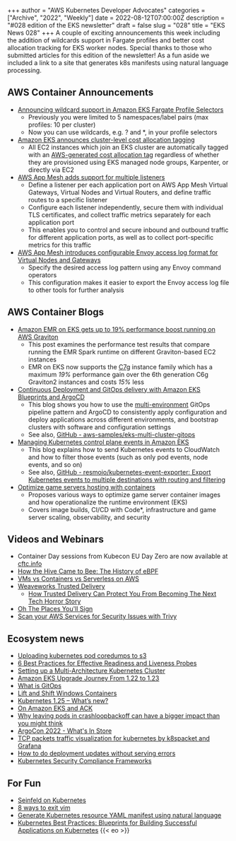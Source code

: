 +++
author = "AWS Kubernetes Developer Advocates"
categories = ["Archive", "2022", "Weekly"]
date = 2022-08-12T07:00:00Z
description = "#028 edition of the EKS newsletter"
draft = false
slug = "028"
title = "EKS News 028"
+++
A couple of exciting announcements this week including the addition of wildcards support in Fargate profiles and better cost allocation tracking for EKS worker nodes. Special thanks to those who submitted articles for this edition of the newsletter! As a fun aside we included a link to a site that generates k8s manifests using natural language processing.

## AWS Container Announcements

* [Announcing wildcard support in Amazon EKS Fargate Profile Selectors](https://aws.amazon.com/about-aws/whats-new/2022/08/wildcard-support-amazon-eks-fargate-profile-selectors/)
  * Previously you were limited to 5 namespaces/label pairs (max profiles: 10 per cluster)
  * Now you can use wildcards, e.g. ? and *, in your profile selectors
* [Amazon EKS announces cluster-level cost allocation tagging](https://aws.amazon.com/about-aws/whats-new/2022/08/amazon-eks-cluster-level-cost-allocation-tagging/)
  * All EC2 instances which join an EKS cluster are automatically tagged with an [AWS-generated cost allocation tag](https://docs.aws.amazon.com/awsaccountbilling/latest/aboutv2/aws-tags.html) regardless of whether they are provisioned using EKS managed node groups, Karpenter, or directly via EC2
* [AWS App Mesh adds support for multiple listeners](https://aws.amazon.com/about-aws/whats-new/2022/08/aws-app-mesh-support-multiple-listeners/)
  * Define a listener per each application port on AWS App Mesh Virtual Gateways, Virtual Nodes and Virtual Routers, and define traffic routes to a specific listener
  * Configure each listener independently, secure them with individual TLS certificates, and collect traffic metrics separately for each application port
  * This enables you to control and secure inbound and outbound traffic for different application ports, as well as to collect port-specific metrics for this traffic
* [AWS App Mesh introduces configurable Envoy access log format for Virtual Nodes and Gateways](https://aws.amazon.com/about-aws/whats-new/2022/08/aws-app-mesh-introduces-configurable-envoy-access-log-format/)
  * Specify the desired access log pattern using any Envoy command operators
  * This configuration makes it easier to export the Envoy access log file to other tools for further analysis

## AWS Container Blogs

* [Amazon EMR on EKS gets up to 19% performance boost running on AWS Graviton](https://aws.amazon.com/blogs/big-data/amazon-emr-on-eks-gets-up-to-19-performance-boost-running-on-aws-graviton3-processors-vs-graviton2/)
  * This post examines the performance test results that compare running the EMR Spark runtime on different Graviton-based EC2 instances
  * EMR on EKS now supports the [C7g](https://aws.amazon.com/ec2/instance-types/c7g/) instance family which has a maximum *19%* performance gain over the 6th generation C6g Graviton2 instances and costs *15%* less
* [Continuous Deployment and GitOps delivery with Amazon EKS Blueprints and ArgoCD](https://aws.amazon.com/blogs/containers/continuous-deployment-and-gitops-delivery-with-amazon-eks-blueprints-and-argocd/)
  * This blog shows you how to use the [multi-environment](https://github.com/aws-samples/cdk-eks-blueprints-patterns/tree/main/lib/pipeline-multi-env-gitops) GitOps pipeline pattern and ArgoCD to consistently apply configuration and deploy applications across different environments, and bootstrap clusters with software and configuration settings
  * See also, [GitHub - aws-samples/eks-multi-cluster-gitops](https://github.com/aws-samples/eks-multi-cluster-gitops)
* [Managing Kubernetes control plane events in Amazon EKS](https://aws.amazon.com/blogs/containers/managing-kubernetes-control-plane-events-in-amazon-eks/)
  * This blog explains how to send Kubernetes events to CloudWatch and how to filter those events (such as only pod events, node events, and so on)
  * See also, [GitHub - resmoio/kubernetes-event-exporter: Export Kubernetes events to multiple destinations with routing and filtering](https://github.com/resmoio/kubernetes-event-exporter/)
* [Optimize game servers hosting with containers](https://aws.amazon.com/blogs/gametech/optimize-game-servers-hosting-with-containers/)
  * Proposes various ways to optimize game server container images and how operationalize the runtime environment (EKS)
  * Covers image builds, CI/CD with Code*, infrastructure and game server scaling, observability, and security

## Videos and Webinars

* Container Day sessions from Kubecon EU Day Zero are now available at [cftc.info](http://cftc.info/)
* [How the Hive Came to Bee: The History of eBPF](https://isovalent.com/how-the-hive-came-to-bee-ebpf-history-webinar)
* [VMs vs Containers vs Serverless on AWS](https://www.youtube.com/watch?v=SFHVGCrOF6Y)
* [Weaveworks Trusted Delivery](https://youtu.be/5HBdy70Qu3g)
  * [How Trusted Delivery Can Protect You From Becoming The Next Tech Horror Story](https://www.weave.works/blog/trusted-delivery-policy-as-code)
* [Oh The Places You'll Sign](https://community.cncf.io/events/details/cncf-cncf-online-programs-presents-cncf-on-demand-webinar-oh-the-places-youll-sign)
* [Scan your AWS Services for Security Issues with Trivy](https://www.youtube.com/watch?v=XGfr-9CawV0)

## Ecosystem news

* [Uploading kubernetes pod coredumps to s3](https://www.convalesco.org/notes/2022/08/12/uploading-kubernetes-pod-coredumps-to-s3.html)
* [6 Best Practices for Effective Readiness and Liveness Probes](https://www.datree.io/resources/kubernetes-readiness-and-liveness-probes-best-practices)
* [Setting up a Multi-Architecture Kubernetes Cluster](https://speedscale.com/setting-up-a-multi-architecture-kubernetes-cluster/)
* [Amazon EKS Upgrade Journey From 1.22 to 1.23](https://medium.com/@marcincuber/amazon-eks-upgrade-journey-from-1-22-to-1-23-3b9eaa8c57de)
* [What is GitOps](https://octopus.com/blog/what-is-gitops)
* [Lift and Shift Windows Containers](https://docs.microsoft.com/en-us/virtualization/windowscontainers/quick-start/lift-shift-to-containers)
* [Kubernetes 1.25 – What’s new?](https://sysdig.com/blog/kubernetes-1-25-whats-new/)
* [On Amazon EKS and ACK](https://medium.com/@micheldirk/on-amazon-eks-and-ack-660fa86cfa7f)
* [Why leaving pods in crashloopbackoff can have a bigger impact than you might think](https://medium.com/@pauldally/why-leaving-pods-in-crashloopbackoff-can-have-a-bigger-impact-than-you-might-think-c0d3dbd067a)
* [ArgoCon 2022 - What's In Store](https://medium.com/argo-project/argocon-2022-whats-in-store-529cc96fd6a)
* [TCP packets traffic visualization for kubernetes by k8spacket and Grafana](https://medium.com/@bareckidarek/tcp-packets-traffic-visualization-for-kubernetes-by-k8spacket-and-grafana-bb87cb106f30)
* [How to do deployment updates without serving errors](https://twitter.com/thockin/status/1560398974929973248)
* [Kubernetes Security Compliance Frameworks](https://www.armosec.io/blog/kubernetes-security-frameworks-and-guidance/)

## For Fun

* [Seinfeld on Kubernetes](https://twitter.com/kelseyhightower/status/1560264137669677057)
* [8 ways to exit vim](https://www.youtube.com/shorts/meAwGS3o0b8)
* [Generate Kubernetes resource YAML manifest using natural language](https://gener8.prasadg.dev/)
* [Kubernetes Best Practices: Blueprints for Building Successful Applications on Kubernetes](https://www.amazon.com/dp/1492056472?tag=corpusnews-20&linkCode=osi&th=1&psc=1)
{{< eo >}}
